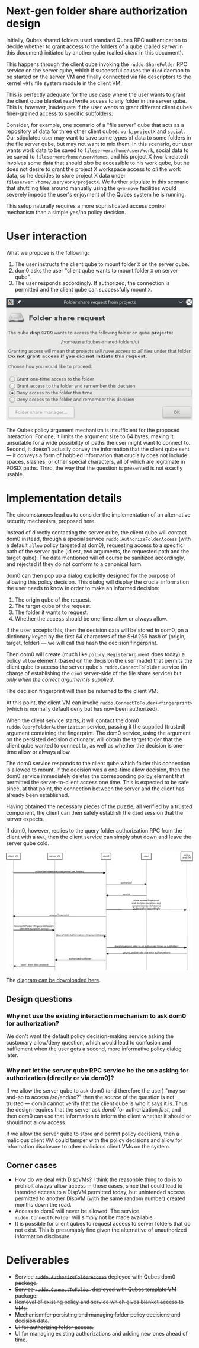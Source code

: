 # Next-gen folder share authorization design

Initially, Qubes shared folders used standard Qubes RPC authentication to decide whether to grant access to the folders of a qube (called *server* in this document) initiated by another qube (called *client* in this document).

This happens through the client qube invoking the `ruddo.ShareFolder` RPC service on the server qube, which if successful causes the `diod` daemon to be started on the server VM and finally connected via file descriptors to the kernel `v9fs` file system module in the client VM.

This is perfectly adequate for the use case where the user wants to grant the client qube blanket read/write access to any folder in the server qube.  This is, however, inadequate if the user wants to grant different client qubes finer-grained access to specific subfolders.

Consider, for example, one scenario of a "file server" qube that acts as a repository of data for three other client qubes: `work`, `projectX` and `social`.  Our stipulated user may want to save some types of data to some folders in the file server qube, but may not want to mix them.  In this scenario, our user wants work data to be saved to `fileserver:/home/user/Work`, social data to be saved to `fileserver:/home/user/Memes`, and his project X (work-related) involves some data that should *also* be accessible to his work qube, but he does not desire to grant the project X workspace access to *all* the work data, so he decides to store project X data under `fileserver:/home/user/Work/projectX`.  We further stipulate in this scenario that shuttling files around manually using the `qvm-move` facilities would severely impede the user's enjoyment of the Qubes system he is running.

This setup naturally requires a more sophisticated access control mechanism than a simple yes/no policy decision.

# User interaction

What we propose is the following:

1. The user instructs the client qube to mount folder `X` on the server qube.
2. dom0 asks the user "client qube wants to mount folder `X` on server qube".
3. The user responds accordingly.  If authorized, the connection is permitted and the client qube can successfully mount `X`.

![Authorization dialog example](./auth-dialog.png)

The Qubes policy argument mechanism is insufficient for the proposed interaction.  For one, it limits the argument size to 64 bytes, making it unsuitable for a wide possibility of paths the user might want to connect to.  Second, it doesn't actually convey the information that the client qube sent — it conveys a form of hobbled information that crucially does not include spaces, slashes, or other special characters, all of which are legitimate in POSIX paths.  Third, the way that the question is presented is not exactly usable.

# Implementation details

The circumstances lead us to consider the implementation of an alternative security mechanism, proposed here.

Instead of directly contacting the server qube, the client qube will contact dom0 instead, through a special service `ruddo.AuthorizeFolderAccess` (with a default `allow` policy targeted at dom0), requesting access to a specific path of the server qube (id est, two arguments, the requested path and the target qube).  The data mentioned will of course be sanitized accordingly, and rejected if they do not conform to a canonical form.

dom0 can then pop up a dialog explicitly designed for the purpose of allowing this policy decision.  This dialog will display the crucial information the user needs to know in order to make an informed decision:

1. The origin qube of the request.
2. The target qube of the request.
3. The folder it wants to request.
4. Whether the access should be one-time allow or always allow.

If the user accepts this, then the decision data will be stored in dom0, on a dictionary keyed by the first 64 characters of the SHA256 hash of (origin, target, folder) — we will call this hash the decision fingerprint.

Then dom0 will create (much like `policy.RegisterArgument` does today) a policy `allow` element (based on the decision the user made) that permits the client qube to access the server qube's `ruddo.ConnectToFolder` service (in charge of establishing the `diod` server-side of the file share service) but *only when the correct argument is supplied*.

The decision fingerprint will then be returned to the client VM.

At this point, the client VM can invoke `ruddo.ConnectToFolder+<fingerprint>` (which is normally default deny but has now been authorized).

When the client service starts, it will contact the dom0 `ruddo.QueryFolderAuthorization` service, passing it the supplied (trusted) argument containing the fingerprint.  The dom0 service, using the argument on the persisted decision dictionary, will obtain the target folder that the client qube wanted to connect to, as well as whether the decision is one-time allow or always allow.

The dom0 service responds to the client qube which folder this connection is allowed to mount.  If the decision was a one-time allow decision, then the dom0 service immediately deletes the corresponding policy element that permitted the server-to-client access one time.  This is expected to be safe since, at that point, the connection between the server and the client has already been established.

Having obtained the necessary pieces of the puzzle, all verified by a trusted component, the client can then safely establish the `diod` session that the server expects.

If dom0, however, replies to the query folder authorization RPC from the client with a `NAK`, then the client service can simply shut down and leave the server qube cold.

![Authorization implementation diagram](./auth-flow.png)

The [diagram can be downloaded here](./auth-flow.dia).

## Design questions

### Why not use the existing interaction mechanism to ask dom0 for authorization?

We don't want the default policy decision-making service asking the customary allow/deny question, which would lead to confusion and bafflement when the user gets a second, more informative policy dialog later.

### Why not let the server qube RPC service be the one asking for authorization (directly or via dom0)?

If we allow the server qube to ask dom0 (and therefore the user) "may so-and-so to access /so/and/so?" then the *source* of the question is not trusted — dom0 cannot verify that the client qube is who it says it is.  Thus the design requires that the server ask *dom0* for authorization *first*, and then dom0 can use that information to inform the client whether it should or should not allow access.

If we allow the server qube to store and permit policy decisions, then a malicious client VM could tamper with the policy decisions and allow for information disclosure to other malicious client VMs on the system.


## Corner cases

* How do we deal with DispVMs?  I think the reasonble thing to do is to prohibit always-allow access in those cases, since that could lead to intended access to a DispVM permitted today, but unintended access permitted to another DispVM (with the same random number) created months down the road.
* Access to dom0 will never be allowed.  The service `ruddo.ConnectToFolder` will simply not be made available.
* It is possible for client qubes to request access to server folders that do not exist.  This is presumably fine given the alternative of unauthorized information disclosure.

# Deliverables

* ~~Service `ruddo.AuthorizeFolderAccess` deployed with Qubes dom0 package.~~
* ~~Service `ruddo.ConnectToFolder` deployed with Qubes template VM package.~~
* ~~Removal of existing policy and service which gives blanket access to VMs.~~
* ~~Mechanism for persisting and managing folder policy decisions and decision data.~~
* ~~UI for authorizing folder access.~~
* UI for managing existing authorizations and adding new ones ahead of time.
